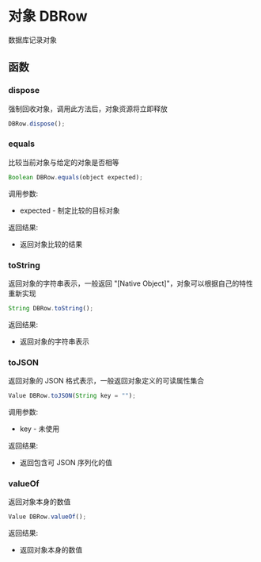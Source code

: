 # 对象 DBRow
数据库记录对象

## 函数
        
### dispose
强制回收对象，调用此方法后，对象资源将立即释放
```JavaScript
DBRow.dispose();
```

### equals
比较当前对象与给定的对象是否相等
```JavaScript
Boolean DBRow.equals(object expected);
```

调用参数:
* expected - 制定比较的目标对象

返回结果:
* 返回对象比较的结果

### toString
返回对象的字符串表示，一般返回 &#34;[Native Object]&#34;，对象可以根据自己的特性重新实现
```JavaScript
String DBRow.toString();
```

返回结果:
* 返回对象的字符串表示

### toJSON
返回对象的 JSON 格式表示，一般返回对象定义的可读属性集合
```JavaScript
Value DBRow.toJSON(String key = "");
```

调用参数:
* key - 未使用

返回结果:
* 返回包含可 JSON 序列化的值

### valueOf
返回对象本身的数值
```JavaScript
Value DBRow.valueOf();
```

返回结果:
* 返回对象本身的数值

